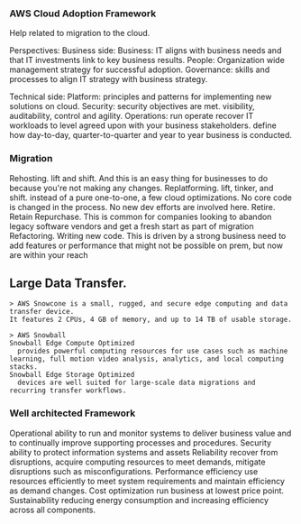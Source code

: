 ### AWS Cloud Adoption Framework
Help related to migration to the cloud.

Perspectives:
  Business side:
    Business:
      IT aligns with business needs and that IT investments link to key business results.
    People:
      Organization wide management strategy for successful adoption.
    Governance:
      skills and processes to align IT strategy with business strategy.
  
  Technical side:
    Platform:
      principles and patterns for implementing new solutions on cloud.
    Security:
      security objectives are met. visibility, auditability, control and agility.
    Operations:
        run operate recover IT workloads to level agreed upon with your business stakeholders.
        define how day-to-day, quarter-to-quarter and year to year business is conducted.  
    
### Migration
  Rehosting. lift and shift. And this is an easy thing for businesses to do because you're not making any changes.
  Replatforming. lift, tinker, and shift. instead of a pure one-to-one, a few cloud optimizations. No core code is changed in the process. No new dev efforts are involved here. 
  Retire.
  Retain
  Repurchase. This is common for companies looking to abandon legacy software vendors and get a fresh start as part of migration
  Refactoring. Writing new code. This is driven by a strong business need to add features or performance that might not be possible on prem, but now are within your reach

  ## Large Data Transfer.
    > AWS Snowcone is a small, rugged, and secure edge computing and data transfer device. 
    It features 2 CPUs, 4 GB of memory, and up to 14 TB of usable storage.

    > AWS Snowball
    Snowball Edge Compute Optimized
      provides powerful computing resources for use cases such as machine learning, full motion video analysis, analytics, and local computing stacks. 
    Snowball Edge Storage Optimized 
      devices are well suited for large-scale data migrations and recurring transfer workflows.

### Well architected Framework
  Operational
     ability to run and monitor systems to deliver business value and to continually improve supporting processes and procedures.
  Security
    ability to protect information systems and assets
  Reliability
    recover from disruptions, acquire computing resources to meet demands, mitigate disruptions such as misconfigurations.
  Performance efficiency
    use resources efficiently to meet system requirements and maintain efficiency as demand changes.
  Cost optimization
    run business at lowest price point.
  Sustainability
    reducing energy consumption and increasing efficiency across all components.

